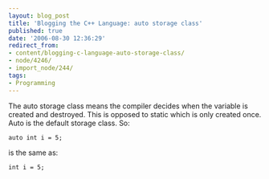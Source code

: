 ```yaml
---
layout: blog_post
title: 'Blogging the C++ Language: auto storage class'
published: true
date: '2006-08-30 12:36:29'
redirect_from:
- content/blogging-c-language-auto-storage-class/
- node/4246/
- import_node/244/
tags:
- Programming
---
```


The auto storage class means the compiler decides when the variable is created and destroyed. This is opposed to static which is only created once. Auto is the default storage class. So:

    auto int i = 5;

is the same as:

    int i = 5;
